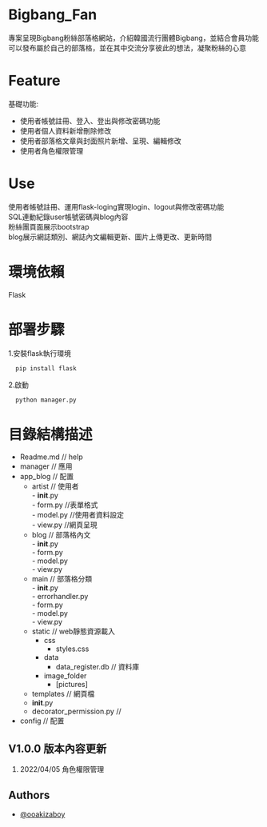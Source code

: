 # Bigbang_Fan


專案呈現Bigbang粉絲部落格網站，介紹韓國流行團體Bigbang，並結合會員功能
可以發布屬於自己的部落格，並在其中交流分享彼此的想法，凝聚粉絲的心意

# Feature

基礎功能:  
- 使用者帳號註冊、登入、登出與修改密碼功能  
- 使用者個人資料新增刪除修改  
- 使用者部落格文章與封面照片新增、呈現、編輯修改  
- 使用者角色權限管理  

 
# Use
使用者帳號註冊、運用flask-loging實現login、logout與修改密碼功能  
SQL連動紀錄user帳號密碼與blog內容   
粉絲團頁面展示bootstrap    
blog展示網誌類別、網誌內文編輯更新、圖片上傳更改、更新時間   




# 環境依賴  
  Flask  
  
  
 

# 部署步驟  

1.安裝flask執行環境  
```bash
  pip install flask
```
2.啟動  
```bash
  python manager.py
```  
   


# 目錄結構描述  

- Readme.md                        //  help  
- manager                         // 應用  
- app_blog                        // 配置  
   - artist                      // 使用者  
           -  __init__.py       
           - form.py            //表單格式  
           - model.py           //使用者資料設定  
          - view.py            //網頁呈現  
   -  blog                       // 部落格內文  
           -  __init__.py  
           -  form.py  
           -  model.py  
           -  view.py  
   -  main                       // 部落格分類  
           - __init__.py  
           -  errorhandler.py  
           -  form.py  
           -  model.py  
           -  view.py  
    -   static                    // web靜態資源載入  
         -  css  
            -  styles.css         
         -  data  
            -  data_register.db // 資料庫  
         -  image_folder  
            -  [pictures]   
   -  templates                 // 網頁檔  
   -  __init__.py                  
   -  decorator_permission.py   //   
-  config                        // 配置  



## V1.0.0 版本內容更新  
1.  2022/04/05  角色權限管理       


## Authors

- [@ooakizaboy](https://www.github.com/ooakizaboy)
